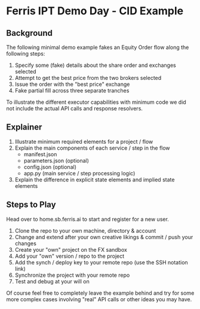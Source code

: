# Ferris IPT Demo Day - CID Example

## Background

The following minimal demo example fakes an Equity Order flow along the following steps:

1. Specify some (fake) details about the share order and exchanges selected
1. Attempt to get the best price from the two brokers selected
1. Issue the order with the "best price" exchange
1. Fake partial fill across three separate tranches

To illustrate the different executor capabilities with minimum code we did not include the actual API calls and response resolvers.


## Explainer

1. Illustrate minimum required elements for a project / flow
1. Explain the main components of each service / step in the flow
    - manifest.json
    - parameters.json (optional)
    - config.json (optional)
    - app.py (main service / step processing logic)
1. Explain the difference in explicit state elements and implied state elements


## Steps to Play

Head over to home.sb.ferris.ai to start and register for a new user. 

1. Clone the repo to your own machine, directory & account
1. Change and extend after your own creative likings & commit / push your changes 
1. Create your "own" project on the FX sandbox
1. Add your "own" version / repo to the project
1. Add the synch / deploy key to your remote repo (use the SSH notation link)
1. Synchronize the project with your remote repo
1. Test and debug at your will on   

Of course feel free to completely leave the example behind and try for some more complex cases involving "real" API calls or other ideas you may have.
